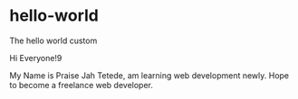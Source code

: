 # hello-world
The hello world custom

Hi Everyone!9

My Name is Praise Jah Tetede, am learning web development newly.
Hope to become a freelance web developer.
